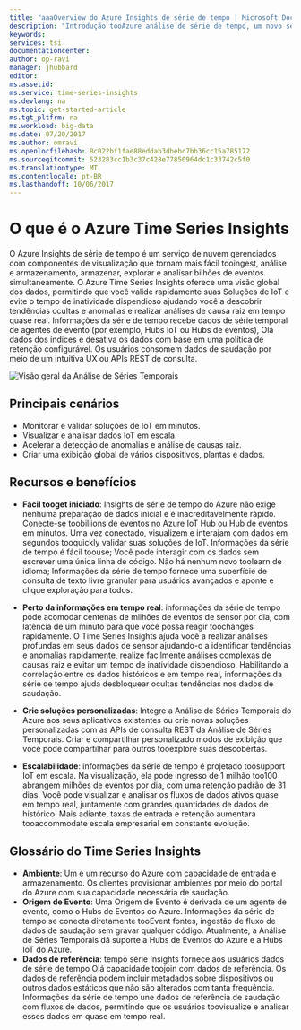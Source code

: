 ```yaml
---
title: "aaaOverview do Azure Insights de série de tempo | Microsoft Docs"
description: "Introdução tooAzure análise de série de tempo, um novo serviço para análise de dados de série de tempo e soluções de IoT"
keywords: 
services: tsi
documentationcenter: 
author: op-ravi
manager: jhubbard
editor: 
ms.assetid: 
ms.service: time-series-insights
ms.devlang: na
ms.topic: get-started-article
ms.tgt_pltfrm: na
ms.workload: big-data
ms.date: 07/20/2017
ms.author: omravi
ms.openlocfilehash: 8c022bf1fae88eddab3dbebc7bb36cc15a785172
ms.sourcegitcommit: 523283cc1b3c37c428e77850964dc1c33742c5f0
ms.translationtype: MT
ms.contentlocale: pt-BR
ms.lasthandoff: 10/06/2017
---
```

# <a name="what-is-azure-time-series-insights"></a>O que é o Azure Time Series Insights

O Azure Insights de série de tempo é um serviço de nuvem gerenciados com componentes de visualização que tornam mais fácil tooingest, análise e armazenamento, armazenar, explorar e analisar bilhões de eventos simultaneamente. O Azure Time Series Insights oferece uma visão global dos dados, permitindo que você valide rapidamente suas Soluções de IoT e evite o tempo de inatividade dispendioso ajudando você a descobrir tendências ocultas e anomalias e realizar análises de causa raiz em tempo quase real. Informações da série de tempo recebe dados de série temporal de agentes de evento (por exemplo, Hubs IoT ou Hubs de eventos), Olá dados dos índices e desativa os dados com base em uma política de retenção configurável. Os usuários consomem dados de saudação por meio de um intuitiva UX ou APIs REST de consulta.

![Visão geral da Análise de Séries Temporais](media/overview/time-series-insights-overview-flow.png)

## <a name="primary-scenarios"></a>Principais cenários

* Monitorar e validar soluções de IoT em minutos.
* Visualizar e analisar dados IoT em escala.
* Acelerar a detecção de anomalias e análise de causas raiz.
* Criar uma exibição global de vários dispositivos, plantas e dados.

## <a name="capabilities-and-benefits"></a>Recursos e benefícios

* **Fácil tooget iniciado**: Insights de série de tempo do Azure não exige nenhuma preparação de dados inicial e é inacreditavelmente rápido. Conecte-se toobillions de eventos no Azure IoT Hub ou Hub de eventos em minutos. Uma vez conectado, visualizem e interajam com dados em segundos tooquickly validar suas soluções de IoT. Informações da série de tempo é fácil toouse; Você pode interagir com os dados sem escrever uma única linha de código.  Não há nenhum novo toolearn de idioma; Informações da série de tempo fornece uma superfície de consulta de texto livre granular para usuários avançados e aponte e clique exploração para todos.

* **Perto da informações em tempo real**: informações da série de tempo pode acomodar centenas de milhões de eventos de sensor por dia, com latência de um minuto para que você possa reagir toochanges rapidamente. O Time Series Insights ajuda você a realizar análises profundas em seus dados de sensor ajudando-o a identificar tendências e anomalias rapidamente, realize facilmente análises complexas de causas raiz e evitar um tempo de inatividade dispendioso. Habilitando a correlação entre os dados históricos e em tempo real, informações da série de tempo ajuda desbloquear ocultas tendências nos dados de saudação.

* **Crie soluções personalizadas**: Integre a Análise de Séries Temporais do Azure aos seus aplicativos existentes ou crie novas soluções personalizadas com as APIs de consulta REST da Análise de Séries Temporais. Criar e compartilhar personalizado modos de exibição que você pode compartilhar para outros tooexplore suas descobertas.

* **Escalabilidade**: informações da série de tempo é projetado toosupport IoT em escala. Na visualização, ela pode ingresso de 1 milhão too100 abrangem milhões de eventos por dia, com uma retenção padrão de 31 dias. Você pode visualizar e analisar os fluxos de dados ativos quase em tempo real, juntamente com grandes quantidades de dados de histórico. Mais adiante, taxas de entrada e retenção aumentará tooaccommodate escala empresarial em constante evolução.

## <a name="time-series-insights-glossary"></a>Glossário do Time Series Insights

* **Ambiente**: Um é um recurso do Azure com capacidade de entrada e armazenamento.  Os clientes provisionar ambientes por meio do portal do Azure com sua capacidade necessária de saudação.
* **Origem de Evento**: Uma Origem de Evento é derivada de um agente de evento, como o Hubs de Eventos do Azure.  Informações da série de tempo se conecta diretamente tooEvent fontes, ingestão de fluxo de dados de saudação sem gravar qualquer código. Atualmente, a Análise de Séries Temporais dá suporte a Hubs de Eventos do Azure e a Hubs IoT do Azure.
* **Dados de referência**: tempo série Insights fornece aos usuários dados de série de tempo Olá capacidade toojoin com dados de referência.  Os dados de referência podem incluir metadados sobre dispositivos ou outros dados estáticos que não são alterados com tanta frequência. Informações da série de tempo une dados de referência de saudação com fluxos de dados, permitindo que os usuários toovisualize e analisar esses dados em quase em tempo real.
